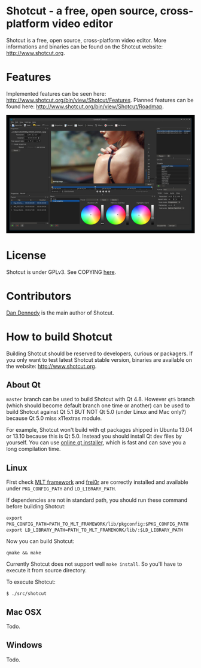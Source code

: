 # Shotcut - a free, open source, cross-platform video editor

Shotcut is a free, open source, cross-platform video editor. More informations and binaries can be found on the Shotcut website: http://www.shotcut.org.

# Features

Implemented features can be seen here: http://www.shotcut.org/bin/view/Shotcut/Features. Planned features can be found here: http://www.shotcut.org/bin/view/Shotcut/Roadmap.

![Shotcut screenshot](utils/screenshot.jpg "A Shotcut screenshot")

# License

Shotcut is under GPLv3. See COPYING [here](COPYING).

# Contributors

[Dan Dennedy](http://www.dennedy.org) is the main author of Shotcut.

# How to build Shotcut

Building Shotcut should be reserved to developers, curious or packagers. If you only want to test latest Shotcut stable version, binaries are available on the website: http://www.shotcut.org.

## About Qt

`master` branch can be used to build Shotcut with Qt 4.8. However `qt5` branch (which should become default branch one time or another) can be used to build Shotcut against Qt 5.1 BUT NOT Qt 5.0 (under Linux and Mac only?) because Qt 5.0 miss x11extras module.

For example, Shotcut won't build with qt packages shipped in Ubuntu 13.04 or 13.10 because this is Qt 5.0. Instead you should install Qt dev files by yourself. You can use [online qt installer](http://qt-project.org/downloads), which is fast and can save you a long compilation time.

## Linux

First check [MLT framework](http://www.mltframework.org/) and [frei0r](http://www.piksel.org/frei0r) are correctly installed and available under `PKG_CONFIG_PATH` and `LD_LIBRARY_PATH`.

If dependencies are not in standard path, you should run these command before building Shotcut:

```
export PKG_CONFIG_PATH=PATH_TO_MLT_FRAMEWORK/lib/pkgconfig:$PKG_CONFIG_PATH
export LD_LIBRARY_PATH=PATH_TO_MLT_FRAMEWORK/lib/:$LD_LIBRARY_PATH
```

Now you can build Shotcut:

```
qmake && make
```

Currently Shotcut does not support well `make install`. So you'll have to execute it from source directory.

To execute Shotcut:

```
$ ./src/shotcut
```

## Mac OSX

Todo.

## Windows

Todo.
